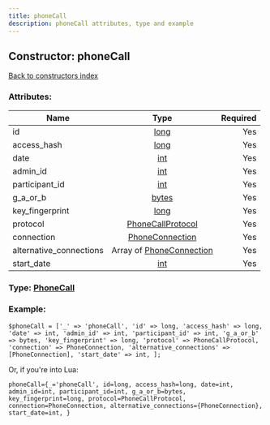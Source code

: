 ```yaml
---
title: phoneCall
description: phoneCall attributes, type and example
---
```

## Constructor: phoneCall  
[Back to constructors index](index.md)



### Attributes:

| Name     |    Type       | Required |
|----------|:-------------:|---------:|
|id|[long](../types/long.md) | Yes|
|access\_hash|[long](../types/long.md) | Yes|
|date|[int](../types/int.md) | Yes|
|admin\_id|[int](../types/int.md) | Yes|
|participant\_id|[int](../types/int.md) | Yes|
|g\_a\_or\_b|[bytes](../types/bytes.md) | Yes|
|key\_fingerprint|[long](../types/long.md) | Yes|
|protocol|[PhoneCallProtocol](../types/PhoneCallProtocol.md) | Yes|
|connection|[PhoneConnection](../types/PhoneConnection.md) | Yes|
|alternative\_connections|Array of [PhoneConnection](../types/PhoneConnection.md) | Yes|
|start\_date|[int](../types/int.md) | Yes|



### Type: [PhoneCall](../types/PhoneCall.md)


### Example:

```
$phoneCall = ['_' => 'phoneCall', 'id' => long, 'access_hash' => long, 'date' => int, 'admin_id' => int, 'participant_id' => int, 'g_a_or_b' => bytes, 'key_fingerprint' => long, 'protocol' => PhoneCallProtocol, 'connection' => PhoneConnection, 'alternative_connections' => [PhoneConnection], 'start_date' => int, ];
```  

Or, if you're into Lua:  


```
phoneCall={_='phoneCall', id=long, access_hash=long, date=int, admin_id=int, participant_id=int, g_a_or_b=bytes, key_fingerprint=long, protocol=PhoneCallProtocol, connection=PhoneConnection, alternative_connections={PhoneConnection}, start_date=int, }

```


